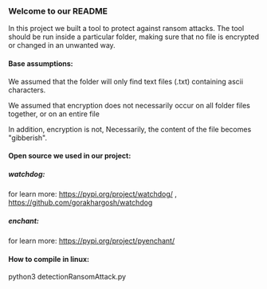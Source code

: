 ### Welcome to our README 
In this project we built a tool to protect against ransom attacks.
The tool should be run inside a particular folder, making sure that no file is encrypted or changed in an unwanted way.

#### Base assumptions:
We assumed that the folder will only find text files (.txt) containing ascii characters.

We assumed that encryption does not necessarily occur on all folder files together, or on an entire file

In addition, encryption is not, Necessarily, the content of the file becomes "gibberish".

#### Open source we used in our project:
##### watchdog:
for learn more: https://pypi.org/project/watchdog/ , https://github.com/gorakhargosh/watchdog

##### enchant:
for learn more: https://pypi.org/project/pyenchant/

#### How to compile in linux:
python3 detectionRansomAttack.py
